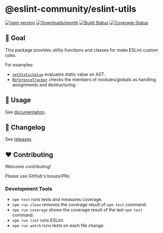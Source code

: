 # @eslint-community/eslint-utils

[![npm version](https://img.shields.io/npm/v/@eslint-community/eslint-utils.svg)](https://www.npmjs.com/package/@eslint-community/eslint-utils)
[![Downloads/month](https://img.shields.io/npm/dm/@eslint-community/eslint-utils.svg)](http://www.npmtrends.com/@eslint-community/eslint-utils)
[![Build Status](https://github.com/eslint-community/eslint-utils/workflows/CI/badge.svg)](https://github.com/eslint-community/eslint-utils/actions)
[![Coverage Status](https://codecov.io/gh/eslint-community/eslint-utils/branch/main/graph/badge.svg)](https://codecov.io/gh/eslint-community/eslint-utils)

## 🏁 Goal

This package provides utility functions and classes for make ESLint custom rules.

For examples:

- [`getStaticValue`](https://eslint-community.github.io/eslint-utils/api/ast-utils.html#getstaticvalue) evaluates static
  value on AST.
- [`ReferenceTracker`](https://eslint-community.github.io/eslint-utils/api/scope-utils.html#referencetracker-class)
  checks the members of modules/globals as handling assignments and destructuring.

## 📖 Usage

See [documentation](https://eslint-community.github.io/eslint-utils).

## 📰 Changelog

See [releases](https://github.com/eslint-community/eslint-utils/releases).

## ❤️ Contributing

Welcome contributing!

Please use GitHub's Issues/PRs.

### Development Tools

- `npm test` runs tests and measures coverage.
- `npm run clean` removes the coverage result of `npm test` command.
- `npm run coverage` shows the coverage result of the last `npm test` command.
- `npm run lint` runs ESLint.
- `npm run watch` runs tests on each file change.
